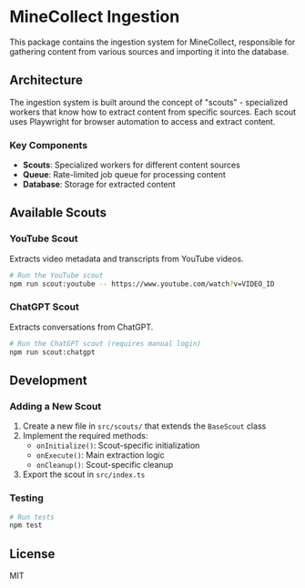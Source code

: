 # MineCollect Ingestion

This package contains the ingestion system for MineCollect, responsible for gathering content from various sources and importing it into the database.

## Architecture

The ingestion system is built around the concept of "scouts" - specialized workers that know how to extract content from specific sources. Each scout uses Playwright for browser automation to access and extract content.

### Key Components

- **Scouts**: Specialized workers for different content sources
- **Queue**: Rate-limited job queue for processing content
- **Database**: Storage for extracted content

## Available Scouts

### YouTube Scout

Extracts video metadata and transcripts from YouTube videos.

```bash
# Run the YouTube scout
npm run scout:youtube -- https://www.youtube.com/watch?v=VIDEO_ID
```

### ChatGPT Scout

Extracts conversations from ChatGPT.

```bash
# Run the ChatGPT scout (requires manual login)
npm run scout:chatgpt
```

## Development

### Adding a New Scout

1. Create a new file in `src/scouts/` that extends the `BaseScout` class
2. Implement the required methods:
   - `onInitialize()`: Scout-specific initialization
   - `onExecute()`: Main extraction logic
   - `onCleanup()`: Scout-specific cleanup
3. Export the scout in `src/index.ts`

### Testing

```bash
# Run tests
npm test
```

## License

MIT 